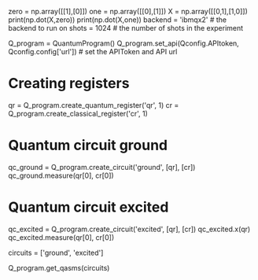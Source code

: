 zero = np.array([[1],[0]])
one = np.array([[0],[1]])
X = np.array([[0,1],[1,0]])
print(np.dot(X,zero))
print(np.dot(X,one))
backend = 'ibmqx2' # the backend to run on
shots = 1024    # the number of shots in the experiment 

Q_program = QuantumProgram()
Q_program.set_api(Qconfig.APItoken, Qconfig.config['url']) # set the APIToken and API url


# Creating registers
qr = Q_program.create_quantum_register('qr', 1)
cr = Q_program.create_classical_register('cr', 1)

# Quantum circuit ground 
qc_ground = Q_program.create_circuit('ground', [qr], [cr])
qc_ground.measure(qr[0], cr[0])

# Quantum circuit excited 
qc_excited = Q_program.create_circuit('excited', [qr], [cr])
qc_excited.x(qr)
qc_excited.measure(qr[0], cr[0])


circuits = ['ground', 'excited']

Q_program.get_qasms(circuits)
